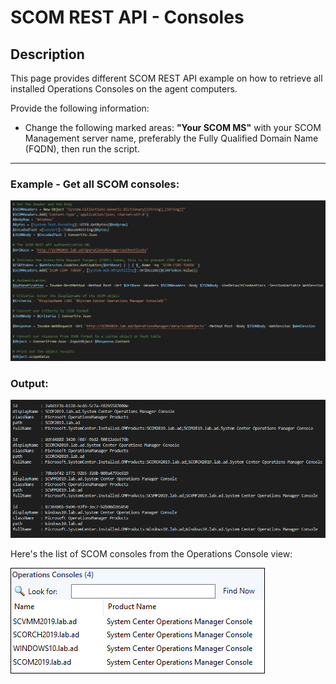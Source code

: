 # SCOM REST API - Consoles


## Description
This page provides different SCOM REST API example on how to retrieve all installed Operations Consoles on the agent computers.

Provide the following information:

- Change the following marked areas: **"Your SCOM MS"** with your SCOM Management server name, preferably the Fully Qualified Domain Name (FQDN), then run the script.

-----------------------------------------------------------------------------------------------------------------------------------------------------------------------------------

### Example - Get all SCOM consoles:
![alt text](https://github.com/LeonLaude/SCOM/blob/master/REST%20API/Consoles/Images/REST-API-SCOM-Console.png)

### Output:
![alt text](https://github.com/LeonLaude/SCOM/blob/master/REST%20API/Consoles/Images/REST-API-SCOM-Console-result.png)

Here's the list of SCOM consoles from the Operations Console view:

![alt text](https://github.com/LeonLaude/SCOM/blob/master/REST%20API/Consoles/Images/REST-API-SCOM-Console-list.png)
